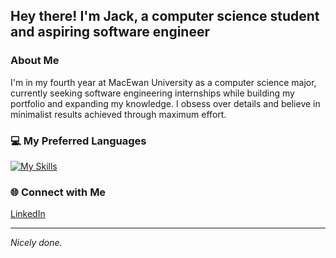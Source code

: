## Hey there! I'm Jack, a computer science student and aspiring software engineer

### About Me
I'm in my fourth year at MacEwan University as a computer science major, currently seeking software engineering internships while building my portfolio and expanding my knowledge. I obsess over details and believe in minimalist results achieved through maximum effort.

### 💻 My Preferred Languages
[![My Skills](https://skillicons.dev/icons?i=rust,c,python,java)](https://skillicons.dev)


### 🌐 Connect with Me
[LinkedIn](https://linkedin.com/in/jack-derksen-6292a1261)


---
*Nicely done.*
